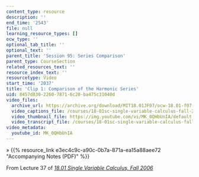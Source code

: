 ```yaml
---
content_type: resource
description: ''
end_time: '2543'
file: null
learning_resource_types: []
ocw_type: ''
optional_tab_title: ''
optional_text: ''
parent_title: 'Session 95: Series Comparison'
parent_type: CourseSection
related_resources_text: ''
resource_index_text: ''
resourcetype: Video
start_time: '2037'
title: 'Clip 1: Comparison of the Harmonic Series'
uid: 8457d830-2260-7871-6c20-ba475c31040d
video_files:
  archive_url: https://archive.org/download/MIT18.01JF07/ocw-18.01-f07-lec37_300k.mp4
  video_captions_file: /courses/18-01sc-single-variable-calculus-fall-2010/f2517f6ca82254aeb59bcbc1bb47b427_MK_0QHbUnIA.vtt
  video_thumbnail_file: https://img.youtube.com/vi/MK_0QHbUnIA/default.jpg
  video_transcript_file: /courses/18-01sc-single-variable-calculus-fall-2010/15b37c29de7a3e6dc0a439ebefb73313_MK_0QHbUnIA.pdf
video_metadata:
  youtube_id: MK_0QHbUnIA
---
```


» {{% resource_link e3ec4c9c-a90c-0b7a-871a-ea15a88aee72 "Accompanying Notes (PDF)" %}}

From Lecture 37 of [_18.01 Single Variable Calculus, Fall 2006_](/courses/18-01-single-variable-calculus-fall-2006/video_galleries/video-lectures)